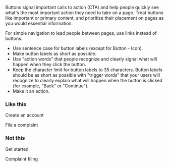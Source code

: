 
Buttons signal important calls to action (CTA) and help people quickly see what's the most important action they need to take on a page. Treat buttons like important or primary content, and prioritize their placement on pages as you would essential information.

For simple navigation to lead people between pages, use links instead of buttons.

* Use sentence case for button labels (except for Button - Icon).
* Make button labels as short as possible.
* Use "action words" that people recognize and clearly signal what will happen when they click the button.
* Keep the character limit for button labels to 35 characters. Button labels should be as short as possible with "trigger words" that your users will recognize to clearly explain what will happen when the button is clicked (for example, "Back" or "Continue").
* Make it an action.

<div class="do-dont">
<div class="do-dont__do">
<h3 class="do-dont__heading">Like this</h3>
<div class="do-dont__content" markdown="1">
Create an account

File a complaint
</div>
</div>
<div class="do-dont__dont">
<h3 class="do-dont__heading">Not this</h3>
<div class="do-dont__content" markdown="1">
Get started

Complaint filing
</div>
</div>
</div>
